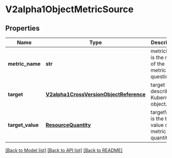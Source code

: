 # V2alpha1ObjectMetricSource

## Properties
Name | Type | Description | Notes
------------ | ------------- | ------------- | -------------
**metric_name** | **str** | metricName is the name of the metric in question. | 
**target** | [**V2alpha1CrossVersionObjectReference**](V2alpha1CrossVersionObjectReference.md) | target is the described Kubernetes object. | 
**target_value** | [**ResourceQuantity**](ResourceQuantity.md) | targetValue is the target value of the metric (as a quantity). | 

[[Back to Model list]](../README.md#documentation-for-models) [[Back to API list]](../README.md#documentation-for-api-endpoints) [[Back to README]](../README.md)


